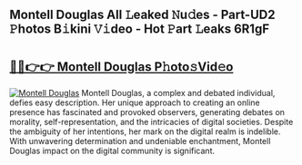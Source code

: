 ## Montell Douglas All 𝙻eaked 𝙽u𝚍es - Part-UD2 𝙿hotos B𝚒kini 𝚅𝚒deo - Hot 𝙿art 𝙻eaks 6R1gF

# <h2><a href="http://ld5dc3.urlbe.top/?page=Montell+Douglas">🔗🔗👉👉 Montell Douglas P𝚑oto𝚜Vid𝚎o</a></h2>

[![Montell Douglas](https://i.imgur.com/eBuTRDB.gif)](http://ld5dc3.urlbe.top/?page=Montell+Douglas)
Montell Douglas, a complex and debated individual, defies easy description. Her unique approach to creating an online presence has fascinated and provoked observers, generating debates on morality, self-representation, and the intricacies of digital societies. Despite the ambiguity of her intentions, her mark on the digital realm is indelible. With unwavering determination and undeniable enchantment, Montell Douglas impact on the digital community is significant.
